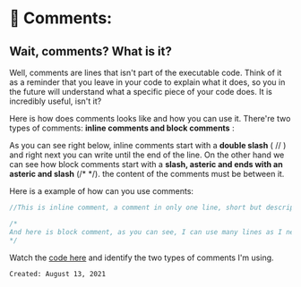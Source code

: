 # 📍 Comments:

## Wait, comments? What is it?

Well, comments are lines that isn't part of the executable code.
Think of it as a reminder that you leave in your code to explain what it does, so you in the future will understand what a specific piece of your code does. It is incredibly useful, isn't it?

Here is how does comments looks like and how you can use it.
There're two types of comments: **inline comments and block comments** :

As you can see right below, inline comments start with a **double slash** ( // ) and right next you can write until the end of the line. On the other hand we can see how block comments start with a **slash, asteric and ends with an asteric and slash** (/* */). the content of the comments must be between it.

Here is a example of how can you use comments:

```Rust
//This is inline comment, a comment in only one line, short but descriptive.

/*
And here is block comment, as you can see, I can use many lines as I need to. This is very useful when I gotta explain something kind of complex.
*/

```

Watch the [code here](./comments.rs) and identify the two types of comments I'm using.


``` Created: August 13, 2021 ```